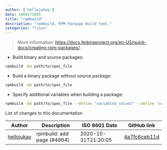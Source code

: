 ```yaml
---
author: ['hellojukay']
date: 1604175605
title: "rpmbuild"
description: "rpmbuild, RPM Package Build tool."
categories: "linux"
---
```

> More information: <https://docs.fedoraproject.org/en-US/quick-docs/creating-rpm-packages/>.

- Build binary and source packages:

```bash
rpmbuild -ba path/to/spec_file
```

- Build a binary package without source package:

```bash
rpmbuild -bb path/to/spec_file
```

- Specify additional variables when building a package:

```bash
rpmbuild -bb path/to/spec_file --define "variable1 value1" --define "variable2 value2"
```
List of changes to this documentation


Author | Description | ISO 8601 Date | GitHub link
------|-----|-----|-----
[hellojukay](mailto:hellojukay@163.com) | rpmbuild: add page (#4864) | 2020-10-31T21:20:05 | [4a7fc6ceb11d](https://github.com/tldr-pages/tldr/commit/4a7fc6ceb11d3f957a7ad854def67779ba450bc5)

